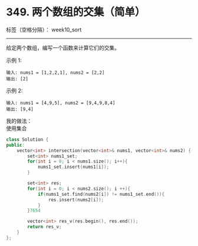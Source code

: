 ﻿# 349. 两个数组的交集（简单）

标签（空格分隔）： week10_sort

---

给定两个数组，编写一个函数来计算它们的交集。

示例 1:

    输入: nums1 = [1,2,2,1], nums2 = [2,2]
    输出: [2]

示例 2:

    输入: nums1 = [4,9,5], nums2 = [9,4,9,8,4]
    输出: [9,4]


我的做法：  
使用集合
```C++
class Solution {
public:
    vector<int> intersection(vector<int>& nums1, vector<int>& nums2) {
        set<int> nums1_set;
        for(int i = 0; i < nums1.size(); i++){
            nums1_set.insert(nums1[i]);
        }

        set<int> res;
        for(int i = 0; i < nums2.size(); i ++){
            if(nums1_set.find(nums2[i]) != nums1_set.end()){
                res.insert(nums2[i]);
            }
        }7654

        vector<int> res_v(res.begin(), res.end());
        return res_v;
    }
};
```